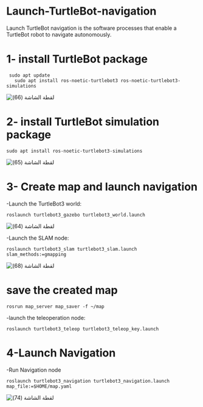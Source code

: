 # Launch-TurtleBot-navigation
Launch TurtleBot navigation is the software processes that enable a TurtleBot robot to navigate autonomously.

# 1- install TurtleBot package 

     sudo apt update
	   sudo apt install ros-noetic-turtlebot3 ros-noetic-turtlebot3-simulations
![‏‏لقطة الشاشة (66)](https://github.com/user-attachments/assets/63517891-892a-4c32-9726-ed249fa1ed12)

# 2- install TurtleBot simulation package


    sudo apt install ros-noetic-turtlebot3-simulations
![‏‏لقطة الشاشة (65)](https://github.com/user-attachments/assets/4ccdb127-c5da-4547-a65e-10d9bf4bea5d)

# 3- Create map and launch navigation
-Launch the TurtleBot3 world:
    
    roslaunch turtlebot3_gazebo turtlebot3_world.launch
    
![‏‏لقطة الشاشة (64)](https://github.com/user-attachments/assets/2ad781a1-30ec-4790-bb0c-60b26f05d2f4)
  
  -Launch the SLAM node:
  

    roslaunch turtlebot3_slam turtlebot3_slam.launch slam_methods:=gmapping
   
    
![‏‏لقطة الشاشة (68)](https://github.com/user-attachments/assets/84ce9ff4-9d97-492b-b5da-4e78e78a75e4)
# save the created map

    rosrun map_server map_saver -f ~/map

-launch the teleoperation node:

    roslaunch turtlebot3_teleop turtlebot3_teleop_key.launch

# 4-Launch Navigation
-Run Navigation node

    roslaunch turtlebot3_navigation turtlebot3_navigation.launch map_file:=$HOME/map.yaml
      
![‏‏لقطة الشاشة (74)](https://github.com/user-attachments/assets/7ff156fb-2090-4b7e-99c7-ec4364c3feaa)


    

